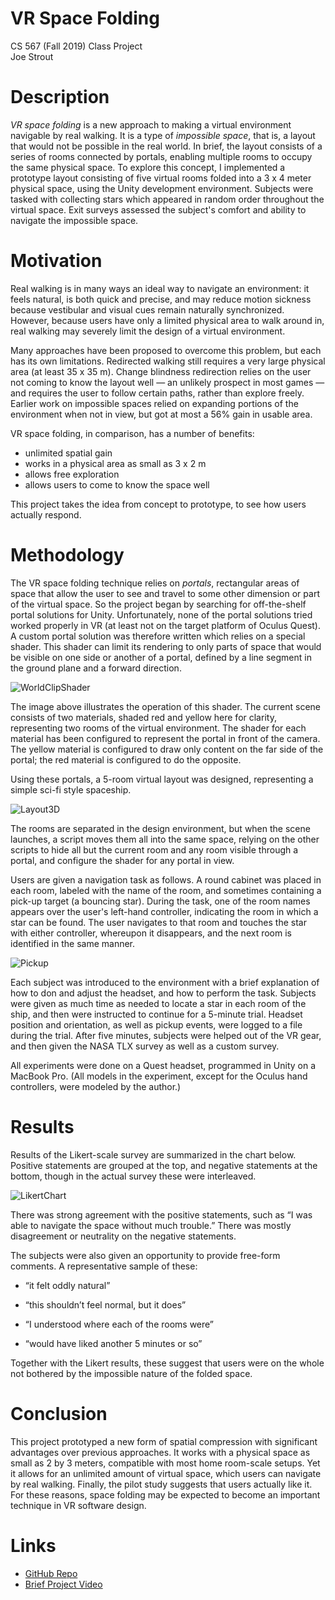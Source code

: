 # VR Space Folding

CS 567 (Fall 2019) Class Project  
Joe Strout

# Description

_VR space folding_ is a new approach to making a virtual environment navigable by real walking.  It is a type of _impossible space_, that is, a layout that would not be possible in the real world.  In brief, the layout consists of a series of rooms connected by portals, enabling multiple rooms to occupy the same physical space.  To explore this concept, I implemented a prototype layout consisting of five virtual rooms folded into a 3 x 4 meter physical space, using the Unity development environment.  Subjects were tasked with collecting stars which appeared in random order throughout the virtual space.  Exit surveys assessed the subject's comfort and ability to navigate the impossible space.

# Motivation

Real walking is in many ways an ideal way to navigate an environment: it feels natural, is both quick and precise, and may reduce motion sickness because vestibular and visual cues remain naturally synchronized.  However, because users have only a limited physical area to walk around in, real walking may severely limit the design of a virtual environment.

Many approaches have been proposed to overcome this problem, but each has its own limitations.  Redirected walking still requires a very large physical area (at least 35 x 35 m).  Change blindness redirection relies on the user not coming to know the layout well — an unlikely prospect in most games — and requires the user to follow certain paths, rather than explore freely.  Earlier work on impossible spaces relied on expanding portions of the environment when not in view, but got at most a 56% gain in usable area.

VR space folding, in comparison, has a number of benefits:

- unlimited spatial gain
- works in a physical area as small as 3 x 2 m
- allows free exploration
- allows users to come to know the space well

This project takes the idea from concept to prototype, to see how users actually respond.

# Methodology

The VR space folding technique relies on _portals_, rectangular areas of space that allow the user to see and travel to some other dimension or part of the virtual space.  So the project began by searching for off-the-shelf portal solutions for Unity.  Unfortunately, none of the portal solutions tried worked properly in VR (at least not on the target platform of Oculus Quest).  A custom portal solution was therefore written which relies on a special shader.  This shader can limit its rendering to only parts of space that would be visible on one side or another of a portal, defined by a line segment in the ground plane and a forward direction.

![WorldClipShader](images/WorldClipShader.png "images/WorldClipShader.png")

The image above illustrates the operation of this shader.  The current scene consists of two materials, shaded red and yellow here for clarity, representing two rooms of the virtual environment.  The shader for each material has been configured to represent the portal in front of the camera.  The yellow material is configured to draw only content on the far side of the portal; the red material is configured to do the opposite.

Using these portals, a 5-room virtual layout was designed, representing a simple sci-fi style spaceship.

![Layout3D](images/Layout3D.png "images/Layout3D.png")

The rooms are separated in the design environment, but when the scene launches, a script moves them all into the same space, relying on the other scripts to hide all but the current room and any room visible through a portal, and configure the shader for any portal in view.

Users are given a navigation task as follows.  A round cabinet was placed in each room, labeled with the name of the room, and sometimes containing a pick-up target (a bouncing star).  During the task, one of the room names appears over the user's left-hand controller, indicating the room in which a star can be found.  The user navigates to that room and touches the star with either controller, whereupon it disappears, and the next room is identified in the same manner.

![Pickup](images/Pickup.png "images/Pickup.png")

Each subject was introduced to the environment with a brief explanation of how to don and adjust the headset, and how to perform the task.  Subjects were given as much time as needed to locate a star in each room of the ship, and then were instructed to continue for a 5-minute trial.  Headset position and orientation, as well as pickup events, were logged to a file during the trial.  After five minutes, subjects were helped out of the VR gear, and then given the NASA TLX survey as well as a custom survey.

All experiments were done on a Quest headset, programmed in Unity on a MacBook Pro.  (All models in the experiment, except for the Oculus hand controllers, were modeled by the author.)

# Results

Results of the Likert-scale survey are summarized in the chart below.  Positive statements are grouped at the top, and negative statements at the bottom, though in the actual survey these were interleaved.  

![LikertChart](images/LikertChart.png "images/LikertChart.png")

There was strong agreement with the positive statements, such as “I was able to navigate the space without much trouble.”  There was mostly disagreement or neutrality on the negative statements.

The subjects were also given an opportunity to provide free-form comments.  A representative sample of these:

- “it felt oddly natural”

- “this shouldn’t feel normal, but it does”	

- “I understood where each of the rooms were”

- “would have liked another 5 minutes or so”

Together with the Likert results, these suggest that users were on the whole not bothered by the impossible nature of the folded space.

# Conclusion

This project prototyped a new form of spatial compression with significant advantages over previous approaches.  It works with a physical space as small as 2 by 3 meters, compatible with most home room-scale setups.  Yet it allows for an unlimited amount of virtual space, which users can navigate by real walking.  Finally, the pilot study suggests that users actually like it.  For these reasons, space folding may be expected to become an important technique in VR software design.

# Links

- [GitHub Repo](https://github.com/csu-hci-projects/VR-Space-Folding)
- [Brief Project Video](https://youtu.be/YtcG0lH2q-E)



